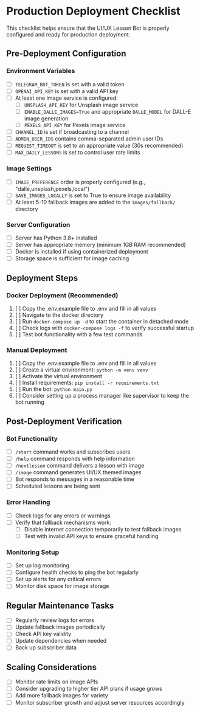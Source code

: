 # Production Deployment Checklist

This checklist helps ensure that the UI/UX Lesson Bot is properly configured and ready for production deployment.

## Pre-Deployment Configuration

### Environment Variables
- [ ] `TELEGRAM_BOT_TOKEN` is set with a valid token
- [ ] `OPENAI_API_KEY` is set with a valid API key
- [ ] At least one image service is configured:
  - [ ] `UNSPLASH_API_KEY` for Unsplash image service
  - [ ] `ENABLE_DALLE_IMAGES=True` and appropriate `DALLE_MODEL` for DALL-E image generation
  - [ ] `PEXELS_API_KEY` for Pexels image service
- [ ] `CHANNEL_ID` is set if broadcasting to a channel
- [ ] `ADMIN_USER_IDS` contains comma-separated admin user IDs
- [ ] `REQUEST_TIMEOUT` is set to an appropriate value (30s recommended)
- [ ] `MAX_DAILY_LESSONS` is set to control user rate limits

### Image Settings
- [ ] `IMAGE_PREFERENCE` order is properly configured (e.g., "dalle,unsplash,pexels,local")
- [ ] `SAVE_IMAGES_LOCALLY` is set to True to ensure image availability
- [ ] At least 5-10 fallback images are added to the `images/fallback/` directory

### Server Configuration
- [ ] Server has Python 3.8+ installed
- [ ] Server has appropriate memory (minimum 1GB RAM recommended)
- [ ] Docker is installed if using containerized deployment
- [ ] Storage space is sufficient for image caching

## Deployment Steps

### Docker Deployment (Recommended)
1. [ ] Copy the .env.example file to .env and fill in all values
2. [ ] Navigate to the docker directory
3. [ ] Run `docker-compose up -d` to start the container in detached mode
4. [ ] Check logs with `docker-compose logs -f` to verify successful startup
5. [ ] Test bot functionality with a few test commands

### Manual Deployment
1. [ ] Copy the .env.example file to .env and fill in all values
2. [ ] Create a virtual environment: `python -m venv venv`
3. [ ] Activate the virtual environment
4. [ ] Install requirements: `pip install -r requirements.txt`
5. [ ] Run the bot: `python main.py`
6. [ ] Consider setting up a process manager like supervisor to keep the bot running

## Post-Deployment Verification

### Bot Functionality
- [ ] `/start` command works and subscribes users
- [ ] `/help` command responds with help information
- [ ] `/nextlesson` command delivers a lesson with image
- [ ] `/image` command generates UI/UX themed images
- [ ] Bot responds to messages in a reasonable time
- [ ] Scheduled lessons are being sent

### Error Handling
- [ ] Check logs for any errors or warnings
- [ ] Verify that fallback mechanisms work:
  - [ ] Disable internet connection temporarily to test fallback images
  - [ ] Test with invalid API keys to ensure graceful handling

### Monitoring Setup
- [ ] Set up log monitoring
- [ ] Configure health checks to ping the bot regularly
- [ ] Set up alerts for any critical errors
- [ ] Monitor disk space for image storage

## Regular Maintenance Tasks
- [ ] Regularly review logs for errors
- [ ] Update fallback images periodically
- [ ] Check API key validity
- [ ] Update dependencies when needed
- [ ] Back up subscriber data

## Scaling Considerations
- [ ] Monitor rate limits on image APIs
- [ ] Consider upgrading to higher tier API plans if usage grows
- [ ] Add more fallback images for variety
- [ ] Monitor subscriber growth and adjust server resources accordingly 